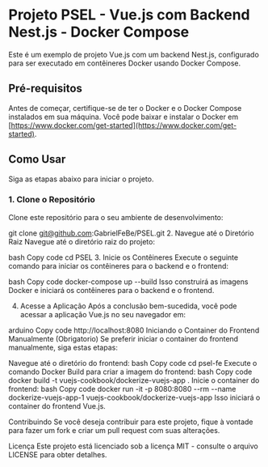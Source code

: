 # Projeto PSEL - Vue.js com Backend Nest.js - Docker Compose

Este é um exemplo de projeto Vue.js com um backend Nest.js, configurado para ser executado em contêineres Docker usando Docker Compose.

## Pré-requisitos

Antes de começar, certifique-se de ter o Docker e o Docker Compose instalados em sua máquina. Você pode baixar e instalar o Docker em [https://www.docker.com/get-started](https://www.docker.com/get-started).

## Como Usar

Siga as etapas abaixo para iniciar o projeto.

### 1. Clone o Repositório

Clone este repositório para o seu ambiente de desenvolvimento:

git clone git@github.com:GabrielFeBe/PSEL.git 2. Navegue até o Diretório Raiz
Navegue até o diretório raiz do projeto:

bash
Copy code
cd PSEL 3. Inicie os Contêineres
Execute o seguinte comando para iniciar os contêineres para o backend e o frontend:

bash
Copy code
docker-compose up --build
Isso construirá as imagens Docker e iniciará os contêineres para o backend e o frontend.

4. Acesse a Aplicação
   Após a conclusão bem-sucedida, você pode acessar a aplicação Vue.js no seu navegador em:

arduino
Copy code
http://localhost:8080
Iniciando o Container do Frontend Manualmente (Obrigatorio)
Se preferir iniciar o container do frontend manualmente, siga estas etapas:

Navegue até o diretório do frontend:
bash
Copy code
cd psel-fe
Execute o comando Docker Build para criar a imagem do frontend:
bash
Copy code
docker build -t vuejs-cookbook/dockerize-vuejs-app .
Inicie o container do frontend:
bash
Copy code
docker run -it -p 8080:8080 --rm --name dockerize-vuejs-app-1 vuejs-cookbook/dockerize-vuejs-app
Isso iniciará o container do frontend Vue.js.

Contribuindo
Se você deseja contribuir para este projeto, fique à vontade para fazer um fork e criar um pull request com suas alterações.

Licença
Este projeto está licenciado sob a licença MIT - consulte o arquivo LICENSE para obter detalhes.
